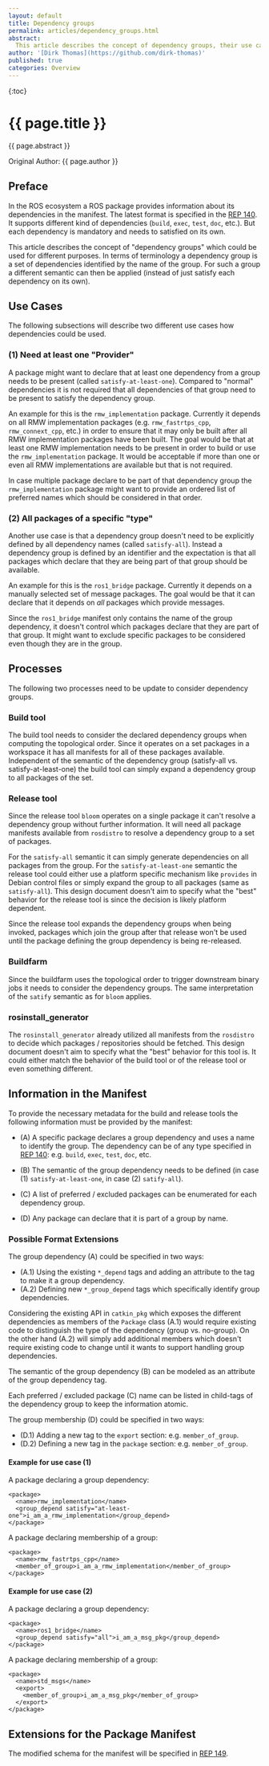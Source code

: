 ```yaml
---
layout: default
title: Dependency groups
permalink: articles/dependency_groups.html
abstract:
  This article describes the concept of dependency groups, their use cases, how they can described in the package manifest, and how they can be mapped into binary packages.
author: '[Dirk Thomas](https://github.com/dirk-thomas)'
published: true
categories: Overview
---
```


{:toc}

# {{ page.title }}

<div class="abstract" markdown="1">
{{ page.abstract }}
</div>

Original Author: {{ page.author }}

## Preface

In the ROS ecosystem a ROS package provides information about its dependencies in the manifest.
The latest format is specified in the [REP 140](http://www.ros.org/reps/rep-0140.html).
It supports different kind of dependencies (`build`, `exec`, `test`, `doc`, etc.).
But each dependency is mandatory and needs to satisfied on its own.

This article describes the concept of "dependency groups" which could be used for different purposes.
In terms of terminology a dependency group is a set of dependencies identified by the name of the group.
For such a group a different semantic can then be applied (instead of just satisfy each dependency on its own).

## Use Cases

The following subsections will describe two different use cases how dependencies could be used.

### (1) Need at least one "Provider"

A package might want to declare that at least one dependency from a group needs to be present (called `satisfy-at-least-one`).
Compared to "normal" dependencies it is not required that all dependencies of that group need to be present to satisfy the dependency group.

An example for this is the `rmw_implementation` package.
Currently it depends on all RMW implementation packages (e.g. `rmw_fastrtps_cpp`, `rmw_connext_cpp`, etc.) in order to ensure that it may only be built after all RMW implementation packages have been built.
The goal would be that at least one RMW implementation needs to be present in order to build or use the `rmw_implementation` package.
It would be acceptable if more than one or even all RMW implementations are available but that is not required.

In case multiple package declare to be part of that dependency group the `rmw_implementation` package might want to provide an ordered list of preferred names which should be considered in that order.

### (2) All packages of a specific "type"

Another use case is that a dependency group doesn't need to be explicitly defined by all dependency names (called `satisfy-all`).
Instead a dependency group is defined by an identifier and the expectation is that all packages which declare that they are being part of that group should be available.

An example for this is the `ros1_bridge` package.
Currently it depends on a manually selected set of message packages.
The goal would be that it can declare that it depends on *all* packages which provide messages.

Since the `ros1_bridge` manifest only contains the name of the group dependency, it doesn't control which packages declare that they are part of that group.
It might want to exclude specific packages to be considered even though they are in the group.

## Processes

The following two processes need to be update to consider dependency groups.

### Build tool

The build tool needs to consider the declared dependency groups when computing the topological order.
Since it operates on a set packages in a workspace it has all manifests for all of these packages available.
Independent of the semantic of the dependency group (satisfy-all vs. satisfy-at-least-one) the build tool can simply expand a dependency group to all packages of the set.

### Release tool

Since the release tool `bloom` operates on a single package it can't resolve a dependency group without further information.
It will need all package manifests available from `rosdistro` to resolve a dependency group to a set of packages.

For the `satisfy-all` semantic it can simply generate dependencies on all packages from the group.
For the `satisfy-at-least-one` semantic the release tool could either use a platform specific mechanism like `provides` in Debian control files or simply expand the group to all packages (same as `satisfy-all`).
This design document doesn't aim to specify what the "best" behavior for the release tool is since the decision is likely platform dependent.

Since the release tool expands the dependency groups when being invoked, packages which join the group after that release won't be used until the package defining the group dependency is being re-released.

### Buildfarm

Since the buildfarm uses the topological order to trigger downstream binary jobs it needs to consider the dependency groups.
The same interpretation of the `satify` semantic as for `bloom` applies.

### rosinstall_generator

The `rosinstall_generator` already utilized all manifests from the `rosdistro` to decide which packages / repositories should be fetched.
This design document doesn't aim to specify what the "best" behavior for this tool is.
It could either match the behavior of the build tool or of the release tool or even something different.

## Information in the Manifest

To provide the necessary metadata for the build and release tools the following information must be provided by the manifest:

* (A) A specific package declares a group dependency and uses a name to identify the group.
  The dependency can be of any type specified in [REP 140](http://www.ros.org/reps/rep-0140.html): e.g. `build`, `exec`, `test`, `doc`, etc.

* (B) The semantic of the group dependency needs to be defined (in case (1) `satisfy-at-least-one`, in case (2) `satify-all`).

* (C) A list of preferred / excluded packages can be enumerated for each dependency group.

* (D) Any package can declare that it is part of a group by name.

### Possible Format Extensions

The group dependency (A) could be specified in two ways:

* (A.1) Using the existing `*_depend` tags and adding an attribute to the tag to make it a group dependency.
* (A.2) Defining new `*_group_depend` tags which specifically identify group dependencies.

Considering the existing API in `catkin_pkg` which exposes the different dependencies as members of the `Package` class (A.1) would require existing code to distinguish the type of the dependency (group vs. no-group).
On the other hand (A.2) will simply add additional members which doesn't require existing code to change until it wants to support handling group dependencies.

The semantic of the group dependency (B) can be modeled as an attribute of the group dependency tag.

Each preferred / excluded package (C) name can be listed in child-tags of the dependency group to keep the information atomic.

The group membership (D) could be specified in two ways:

* (D.1) Adding a new tag to the `export` section: e.g. `member_of_group`.
* (D.2) Defining a new tag in the `package` section: e.g. `member_of_group`.

#### Example for use case (1)

A package declaring a group dependency:

```
<package>
  <name>rmw_implementation</name>
  <group_depend satisfy="at-least-one">i_am_a_rmw_implementation</group_depend>
</package>
```

A package declaring membership of a group:

```
<package>
  <name>rmw_fastrtps_cpp</name>
  <member_of_group>i_am_a_rmw_implementation</member_of_group>
</package>
```

#### Example for use case (2)

A package declaring a group dependency:

```
<package>
  <name>ros1_bridge</name>
  <group_depend satisfy="all">i_am_a_msg_pkg</group_depend>
</package>
```

A package declaring membership of a group:

```
<package>
  <name>std_msgs</name>
  <export>
    <member_of_group>i_am_a_msg_pkg</member_of_group>
  </export>
</package>
```

## Extensions for the Package Manifest

The modified schema for the manifest will be specified in [REP 149](https://github.com/ros-infrastructure/rep/pull/138).
